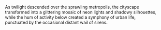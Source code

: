 As twilight descended over the sprawling metropolis, the cityscape transformed into a glittering mosaic of neon lights and shadowy silhouettes, while the hum of activity below created a symphony of urban life, punctuated by the occasional distant wail of sirens.






